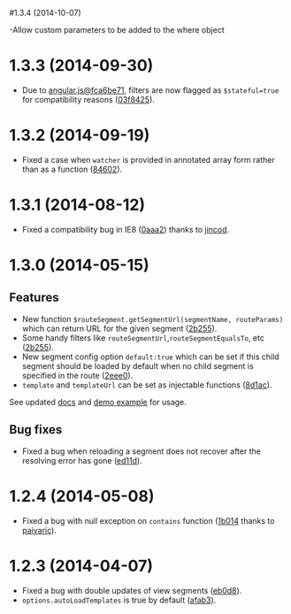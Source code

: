 #1.3.4 (2014-10-07)

-Allow custom parameters to be added to the where object

# 1.3.3 (2014-09-30)

- Due to [angular.js@fca6be71](https://github.com/angular/angular.js/commit/fca6be71), filters are now flagged as `$stateful=true` for compatibility reasons ([03f8425](https://github.com/artch/angular-route-segment/commit/03f8425)).

# 1.3.2 (2014-09-19)

- Fixed a case when `watcher` is provided in annotated array form rather than as a function ([84602](https://github.com/artch/angular-route-segment/commit/84602f83fbb20d336f0fdc3d34a22d7834a6489b)).

# 1.3.1 (2014-08-12)

- Fixed a compatibility bug in IE8 ([0aaa2](https://github.com/artch/angular-route-segment/commit/0aaa25be27a8d0b7e36f2e07a9a303b9b3f3c3f5)) thanks to [jincod](https://github.com/jincod).

# 1.3.0 (2014-05-15)

## Features

- New function `$routeSegment.getSegmentUrl(segmentName, routeParams)` which can return URL for the given segment ([2b255](https://github.com/artch/angular-route-segment/commit/2b255db63b7273be9f0c75b19c464620835db9b9)).
- Some handy filters like `routeSegmentUrl`,`routeSegmentEqualsTo`, etc ([2b255](https://github.com/artch/angular-route-segment/commit/2b255db63b7273be9f0c75b19c464620835db9b9)).
- New segment config option `default:true` which can be set if this child segment should be loaded by default when no child segment is specified in the route ([2eee0](https://github.com/artch/angular-route-segment/commit/2eee0a1dc7d6a6ff031d8451c06d4da5ae7e50fc)).
- `template` and `templateUrl` can be set as injectable functions ([8d1ac](https://github.com/artch/angular-route-segment/commit/8d1ac0d1ea1aee9243f90e32e4e4387a717049ac)).

See updated [docs](https://github.com/artch/angular-route-segment/blob/master/README.md) and [demo example](http://angular-route-segment.com/src/example/) for usage.

## Bug fixes

- Fixed a bug when reloading a segment does not recover after the resolving error has gone ([ed11d](https://github.com/artch/angular-route-segment/commit/ed11d58e495ea7c611a59373fd6b909de1be33e3)).


# 1.2.4 (2014-05-08)

- Fixed a bug with null exception on `contains` function ([1b014](https://github.com/artch/angular-route-segment/commit/1b014d3b5ea7740815c7e0b98467bdff556e6a5b) thanks to [paivaric](https://github.com/paivaric)).

# 1.2.3 (2014-04-07)

- Fixed a bug with double updates of view segments ([eb0d8](https://github.com/artch/angular-route-segment/commit/eb0d8a0c4aa01c2d8ab600aacef69e4a5479afd6)).
- `options.autoLoadTemplates` is true by default ([afab3](https://github.com/artch/angular-route-segment/commit/afab3ae7b827b7141ebcf0b8130311dc5aac0d7d)).